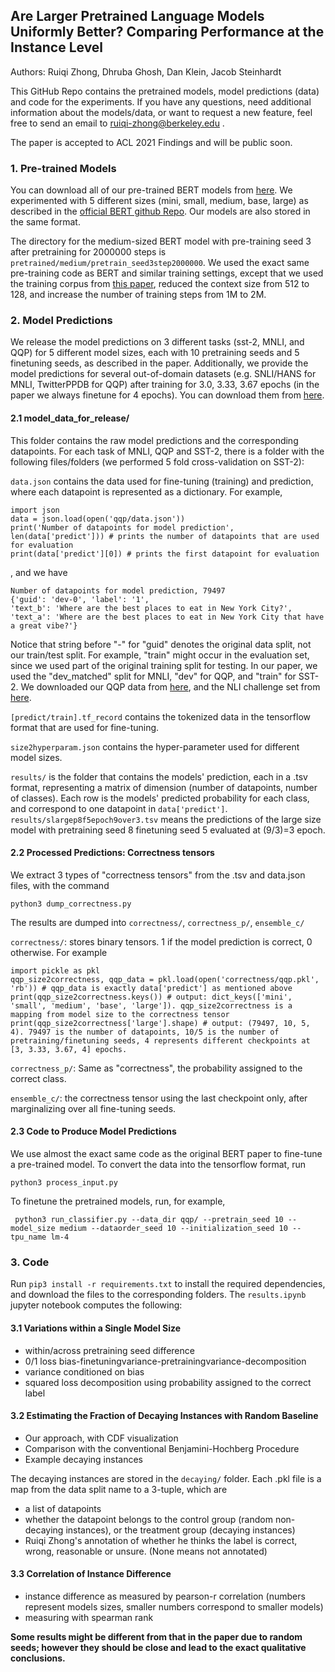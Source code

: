 ## Are Larger Pretrained Language Models Uniformly Better? Comparing Performance at the Instance Level

Authors: Ruiqi Zhong, Dhruba Ghosh, Dan Klein, Jacob Steinhardt

This GitHub Repo contains the pretrained models, model predictions (data) and code for the experiments.
If you have any questions, need additional information about the models/data, or want to request a new feature, feel free to send an email to ruiqi-zhong@berkeley.edu .

The paper is accepted to ACL 2021 Findings and will be public soon. 

### 1. Pre-trained Models

You can download all of our pre-trained BERT models from [here](https://drive.google.com/drive/folders/1--niMIJNd3iMzc4UENZUc_MFXGdzLPDz?usp=sharing). 
We experimented with 5 different sizes (mini, small, medium, base, large) as described in the [official BERT github Repo](https://github.com/google-research/bert). 
Our models are also stored in the same format.

The directory for the medium-sized BERT model with pre-training seed 3 after pretraining for 2000000 steps is ```pretrained/medium/pretrain_seed3step2000000```.
We used the exact same pre-training code as BERT and similar training settings, except that we used the training corpus from [this paper](https://arxiv.org/pdf/2002.11794.pdf), reduced the context size from 512 to 128, and increase the number of training steps from 1M to 2M. 
 
 ### 2. Model Predictions
 
We release the model predictions on 3 different tasks (sst-2, MNLI, and QQP) for 5 different model sizes, each with 10 pretraining seeds and 5 finetuning seeds, as described in the paper. 
Additionally, we provide the model predictions for several out-of-domain datasets (e.g. SNLI/HANS for MNLI, TwitterPPDB for QQP) after training for 3.0, 3.33, 3.67 epochs (in the paper we always finetune for 4 epochs).
You can download them from [here](https://drive.google.com/drive/folders/1jMqFE8SekJIjVIYGgoP5dIarz4JcWMmC?usp=sharing).

#### 2.1 model_data_for_release/
This folder contains the raw model predictions and the corresponding datapoints.
For each task of MNLI, QQP and SST-2, there is a folder with the following files/folders (we performed 5 fold cross-validation on SST-2):

```data.json``` contains the data used for fine-tuning (training) and prediction, where each datapoint is represented as a dictionary. 
For example,

```buildoutcfg
import json
data = json.load(open('qqp/data.json'))
print('Number of datapoints for model prediction', len(data['predict'])) # prints the number of datapoints that are used for evaluation
print(data['predict'][0]) # prints the first datapoint for evaluation
```
, and we have

```buildoutcfg
Number of datapoints for model prediction, 79497
{'guid': 'dev-0', 'label': '1', 
'text_b': 'Where are the best places to eat in New York City?', 
'text_a': 'Where are the best places to eat in New York City that have a great vibe?'}
```

Notice that string before "-" for "guid" denotes the original data split, not our train/test split.
For example, "train" might occur in the evaluation set, since we used part of the original training split for testing.
In our paper, we used the "dev_matched" split for MNLI, "dev" for QQP, and "train" for SST-2. 
We downloaded our QQP data from [here](https://github.com/shreydesai/calibration), and the NLI challenge set from [here](https://github.com/owenzx/InstabilityAnalysis).


```[predict/train].tf_record``` contains the tokenized data in the tensorflow format that are used for fine-tuning. 

```size2hyperparam.json``` contains the hyper-parameter used for different model sizes. 

```results/``` is the folder that contains the models' prediction, each in a .tsv format, representing a matrix of dimension (number of datapoints, number of classes).
Each row is the models' predicted probability for each class, and correspond to one datapoint in ```data['predict']```. 
```results/slargep8f5epoch9over3.tsv``` means the predictions of the large size model with pretraining seed 8 finetuning seed 5 evaluated at (9/3)=3 epoch.

#### 2.2 Processed Predictions: Correctness tensors

We extract 3 types of "correctness tensors" from the .tsv and data.json files, with the command

```python3 dump_correctness.py```

The results are dumped into ```correctness/```, ```correctness_p/```, ```ensemble_c/```


```correctness/```: stores binary tensors. 1 if the model prediction is correct, 0 otherwise. For example

```buildoutcfg
import pickle as pkl
qqp_size2correctness, qqp_data = pkl.load(open('correctness/qqp.pkl', 'rb')) # qqp_data is exactly data['predict'] as mentioned above
print(qqp_size2correctness.keys()) # output: dict_keys(['mini', 'small', 'medium', 'base', 'large']). qqp_size2correctness is a mapping from model size to the correctness tensor
print(qqp_size2correctness['large'].shape) # output: (79497, 10, 5, 4). 79497 is the number of datapoints, 10/5 is the number of pretraining/finetuning seeds, 4 represents different checkpoints at [3, 3.33, 3.67, 4] epochs. 
```

```correctness_p/```: Same as "correctness", the probability assigned to the correct class.

```ensemble_c/```: the correctness tensor using the last checkpoint only, after marginalizing over all fine-tuning seeds.

#### 2.3 Code to Produce Model Predictions

We use almost the exact same code as the original BERT paper to fine-tune a pre-trained model. 
To convert the data into the tensorflow format, run

```python3 process_input.py```

To finetune the pretrained models, run, for example, 

``` python3 run_classifier.py --data_dir qqp/ --pretrain_seed 10 --model_size medium --dataorder_seed 10 --initialization_seed 10 --tpu_name lm-4```


### 3. Code

Run ```pip3 install -r requirements.txt``` to install the required dependencies, and download the files to the corresponding folders.
The ```results.ipynb``` jupyter notebook computes the following:

#### 3.1 Variations within a Single Model Size

- within/across pretraining seed difference
- 0/1 loss bias-finetuningvariance-pretrainingvariance-decomposition
- variance conditioned on bias
- squared loss decomposition using probability assigned to the correct label

#### 3.2 Estimating the Fraction of Decaying Instances with Random Baseline

- Our approach, with CDF visualization
- Comparison with the conventional Benjamini-Hochberg Procedure
- Example decaying instances

The decaying instances are stored in the ```decaying/``` folder. Each .pkl file is a map from the data split name to a 3-tuple, which are

- a list of datapoints
- whether the datapoint belongs to the control group (random non-decaying instances), or the treatment group (decaying instances)
- Ruiqi Zhong's annotation of whether he thinks the label is correct, wrong, reasonable or unsure. (None means not annotated)

#### 3.3 Correlation of Instance Difference

- instance difference as measured by pearson-r correlation (numbers represent models sizes, smaller numbers correspond to smaller models)
- measuring with spearman rank

**Some results might be different from that in the paper due to random seeds; however they should be close and lead to the exact qualitative conclusions.**











